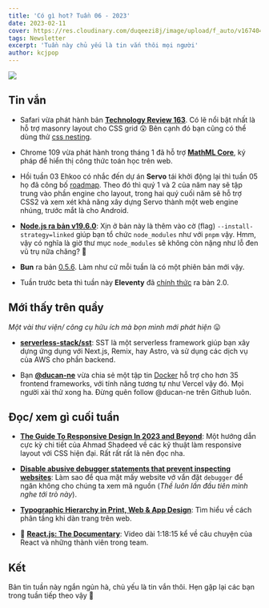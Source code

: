 ```yaml
---
title: 'Có gì hot? Tuần 06 - 2023'
date: 2023-02-11
cover: https://res.cloudinary.com/duqeezi8j/image/upload/f_auto/v1674047120/ehkoo/newsletters/w06-2023.png
tags: Newsletter
excerpt: 'Tuần này chủ yếu là tin vắn thôi mọi người'
author: kcjpop
---
```


![](https://res.cloudinary.com/duqeezi8j/image/upload/f_auto/v1674047120/ehkoo/newsletters/w06-2023.png)

## Tin vắn

- Safari vừa phát hành bản [**Technology Review 163**](https://webkit.org/blog/13839/release-notes-for-safari-technology-preview-163/). Có lẽ nổi bật nhất là hỗ trợ masonry layout cho CSS grid 😲 Bên cạnh đó bạn cũng có thể dùng thử [css nesting](https://webkit.org/blog/13813/try-css-nesting-today-in-safari-technology-preview/).

- Chrome 109 vừa phát hành trong tháng 1 đã hỗ trợ [**MathML Core**](https://developer.mozilla.org/en-US/docs/Web/MathML), ký pháp để hiển thị công thức toán học trên web.

- Hồi tuần 03 Ehkoo có nhắc đến dự án **Servo** tái khởi động lại thì tuần 05 họ đã công bố [roadmap](https://servo.org/blog/2023/02/03/servo-2023-roadmap/). Theo đó thì quý 1 và 2 của năm nay sẽ tập trung vào phần engine cho layout, trong hai quý cuối năm sẽ hỗ trợ CSS2 và xem xét khả năng xây dựng Servo thành một web engine nhúng, trước mắt là cho Android.

- [**Node.js ra bản v19.6.0**](https://nodejs.org/en/blog/release/v19.6.0/): Xịn ở bản này là thêm vào cờ (flag) `--install-strategy=linked` giúp bạn tổ chức `node_modules` như với `pnpm` vậy. Hmm, vậy có nghĩa là giờ thư mục `node_modules` sẽ không còn nặng như lỗ đen vũ trụ nữa chăng? 🤔

- **Bun** ra bản [0.5.6](https://bun.sh/blog/bun-v0.5.6). Làm như cứ mỗi tuần là có một phiên bản mới vậy.

- Tuần trước beta thì tuần này **Eleventy** đã [chính thức](https://www.11ty.dev/blog/eleventy-v2/) ra bản 2.0.

## Mới thấy trên quầy

_Một vài thư viện/ công cụ hữu ích mà bọn mình mới phát hiện_ 😛

- [**serverless-stack/sst**](https://github.com/serverless-stack/sst): SST là một serverless framework giúp bạn xây dựng ứng dụng với Next.js, Remix, hay Astro, và sử dụng các dịch vụ của AWS cho phần backend.

- Bạn [**@ducan-ne**](https://github.com/ducan-ne) vừa chia sẻ một tập tin [Docker](https://gist.github.com/ducan-ne/de428a6bd11c8d0fba90186fee7b03b8) hỗ trợ cho hơn 35 frontend frameworks, với tính năng tương tự như Vercel vậy đó. Mọi người xài thử xong ha. Đừng quên follow @ducan-ne trên Github luôn.

## Đọc/ xem gì cuối tuần

- [**The Guide To Responsive Design In 2023 and Beyond**](https://ishadeed.com/article/responsive-design/): Một hướng dẫn cực kỳ chi tiết của Ahmad Shadeed về các kỹ thuật làm responsive layout với CSS hiện đại. Rất rất rất là nên đọc nha.

- [**Disable abusive debugger statements that prevent inspecting websites**](https://devtoolstips.org/tips/en/disable-abusive-debugger-statement/): Làm sao để qua mặt mấy website vớ vẩn đặt `debugger` để ngăn không cho chúng ta xem mã nguồn (_Thề luôn lần đầu tiên mình nghe tới trò này_).

- [**Typographic Hierarchy in Print, Web & App Design**](https://pimpmytype.com/hierarchy/): Tìm hiểu về cách phân tầng khi dàn trang trên web.

- 🎥 [**React.js: The Documentary**](https://www.youtube.com/watch?v=8pDqJVdNa44): Video dài 1:18:15 kể về câu chuyện của React và những thành viên trong team.

## Kết

Bản tin tuần này ngắn ngủn hà, chủ yếu là tin vắn thôi. Hẹn gặp lại các bạn trong tuần tiếp theo vậy 👋
